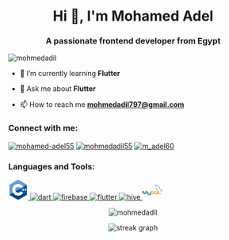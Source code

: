 <h1 align="center">Hi 👋, I'm Mohamed Adel</h1>
<h3 align="center">A passionate frontend developer from Egypt</h3>

<p align="left"> <img src="https://komarev.com/ghpvc/?username=mohmedadil&label=Profile%20views&color=0e75b6&style=flat" alt="mohmedadil" /> </p>

- 🌱 I’m currently learning **Flutter**

- 💬 Ask me about **Flutter**

- 📫 How to reach me **mohmedadil797@gmail.com**

<h3 align="left">Connect with me:</h3>
<p align="left">
<a href="https://linkedin.com/in/mohamed-adel55" target="blank"><img align="center" src="https://raw.githubusercontent.com/rahuldkjain/github-profile-readme-generator/master/src/images/icons/Social/linked-in-alt.svg" alt="mohamed-adel55" height="30" width="40" /></a>
<a href="https://fb.com/mohmedadil55" target="blank"><img align="center" src="https://raw.githubusercontent.com/rahuldkjain/github-profile-readme-generator/master/src/images/icons/Social/facebook.svg" alt="mohmedadil55" height="30" width="40" /></a>
<a href="https://instagram.com/m_adel60" target="blank"><img align="center" src="https://raw.githubusercontent.com/rahuldkjain/github-profile-readme-generator/master/src/images/icons/Social/instagram.svg" alt="m_adel60" height="30" width="40" /></a>
</p>

<h3 align="left">Languages and Tools:</h3>
<p align="left"> <a href="https://www.w3schools.com/cpp/" target="_blank" rel="noreferrer"> <img src="https://raw.githubusercontent.com/devicons/devicon/master/icons/cplusplus/cplusplus-original.svg" alt="cplusplus" width="40" height="40"/> </a> <a href="https://dart.dev" target="_blank" rel="noreferrer"> <img src="https://www.vectorlogo.zone/logos/dartlang/dartlang-icon.svg" alt="dart" width="40" height="40"/> </a> <a href="https://firebase.google.com/" target="_blank" rel="noreferrer"> <img src="https://www.vectorlogo.zone/logos/firebase/firebase-icon.svg" alt="firebase" width="40" height="40"/> </a> <a href="https://flutter.dev" target="_blank" rel="noreferrer"> <img src="https://www.vectorlogo.zone/logos/flutterio/flutterio-icon.svg" alt="flutter" width="40" height="40"/> </a> <a href="https://hive.apache.org/" target="_blank" rel="noreferrer"> <img src="https://www.vectorlogo.zone/logos/apache_hive/apache_hive-icon.svg" alt="hive" width="40" height="40"/> </a> <a href="https://www.mysql.com/" target="_blank" rel="noreferrer"> <img src="https://raw.githubusercontent.com/devicons/devicon/master/icons/mysql/mysql-original-wordmark.svg" alt="mysql" width="40" height="40"/> </a> </p>

<div style="text-align: center;">
  <p><img src="https://github-readme-stats.vercel.app/api/top-langs?username=mohmedadil&show_icons=true&locale=en&layout=compact" alt="mohmedadil" /></p>
</div>

<div align="center">
  <img src="https://streak-stats.demolab.com?user=mohmedadil&locale=en&mode=daily&theme=dark&hide_border=false&border_radius=5&order=3" height="220" alt="streak graph"  />
</div>
